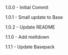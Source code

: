 1.0.0 - Initial Commit

1.0.1 - Small update to Base

1.0.2 - Update README

1.1.0 - Add meltdown

1.1.1 - Update Basepack

